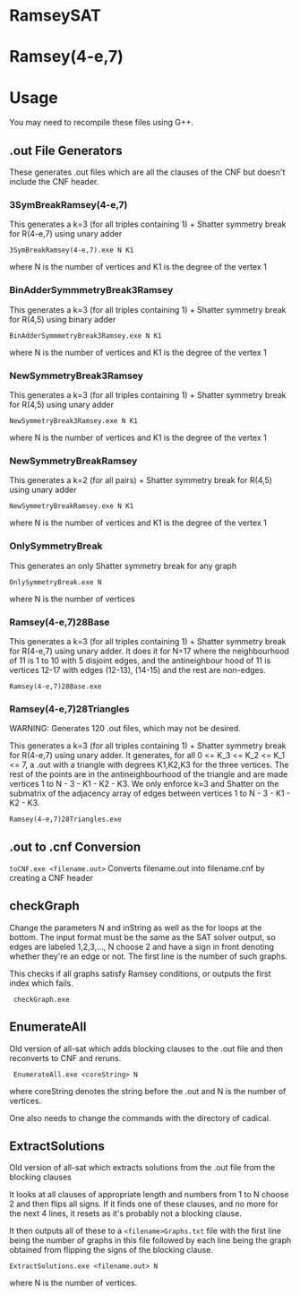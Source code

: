 # RamseySAT

# Ramsey(4-e,7)

# Usage
You may need to recompile these files using G++.

## .out File Generators
These generates .out files which are all the clauses of the CNF but doesn't include the CNF header.
### 3SymBreakRamsey(4-e,7)
This generates a k=3 (for all triples containing 1) + Shatter symmetry break for R(4-e,7) using unary adder
```
3SymBreakRamsey(4-e,7).exe N K1 
```
where N is the number of vertices and K1 is the degree of the vertex 1 

### BinAdderSymmmetryBreak3Ramsey
This generates a k=3 (for all triples containing 1) + Shatter symmetry break for R(4,5) using binary adder
```
BinAdderSymmmetryBreak3Ramsey.exe N K1 
```
where N is the number of vertices and K1 is the degree of the vertex 1 

### NewSymmetryBreak3Ramsey
This generates a k=3 (for all triples containing 1) + Shatter symmetry break for R(4,5) using unary adder
```
NewSymmetryBreak3Ramsey.exe N K1 
```
where N is the number of vertices and K1 is the degree of the vertex 1 

### NewSymmetryBreakRamsey
This generates a k=2 (for all pairs) + Shatter symmetry break for R(4,5) using unary adder
```
NewSymmetryBreakRamsey.exe N K1 
```
where N is the number of vertices and K1 is the degree of the vertex 1 

### OnlySymmetryBreak
This generates an only Shatter symmetry break for any graph
```
OnlySymmetryBreak.exe N
```
where N is the number of vertices

### Ramsey(4-e,7)28Base
This generates a k=3 (for all triples containing 1) + Shatter symmetry break for R(4-e,7) using unary adder. It does it for N=17 where the neighbourhood of 11 is 1 to 10 with 5 disjoint edges, and the antineighbour hood of 11 is vertices 12-17 with edges (12-13), (14-15) and the rest are non-edges.
```
Ramsey(4-e,7)28Base.exe 
```

### Ramsey(4-e,7)28Triangles
WARNING: Generates 120 .out files, which may not be desired. 

This generates a k=3 (for all triples containing 1) + Shatter symmetry break for R(4-e,7) using unary adder. It generates, for all 0 <= K_3 <= K_2 <= K_1 <= 7, a .out with a triangle with degrees K1,K2,K3 for the three vertices. The rest of the points are in the antineighbourhood of the triangle and are made vertices 1 to N - 3 - K1 - K2 - K3. We only enforce k=3 and Shatter on the submatrix of the adjacency array of edges between vertices 1 to N - 3 - K1 - K2 - K3. 
```
Ramsey(4-e,7)28Triangles.exe 
```

## .out to .cnf Conversion
```toCNF.exe <filename.out>```
Converts filename.out into filename.cnf by creating a CNF header 

## checkGraph
Change the parameters N and inString as well as the for loops at the bottom. The input format must be the same as the SAT solver output, so edges are labeled 1,2,3,..., N choose 2 and have a sign in front denoting whether they're an edge or not. The first line is the number of such graphs.

This checks if all graphs satisfy Ramsey conditions, or outputs the first index which fails.

``` checkGraph.exe```

## EnumerateAll
Old version of all-sat which adds blocking clauses to the .out file and then reconverts to CNF and reruns.

``` EnumerateAll.exe <coreString> N```

where coreString denotes the string before the .out and N is the number of vertices.

One also needs to change the commands with the directory of cadical. 

## ExtractSolutions
Old version of all-sat which extracts solutions from the .out file from the blocking clauses

It looks at all clauses of appropriate length and numbers from 1 to N choose 2 and then flips all signs.
If it finds one of these clauses, and no more for the next 4 lines, it resets as it's probably not a blocking clause.

It then outputs all of these to a `<filename>Graphs.txt` file with the first line being the number of graphs in this file followed by each line being the graph obtained from flipping the signs of the blocking clause.

```ExtractSolutions.exe <filename.out> N```

where N is the number of vertices. 

